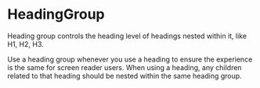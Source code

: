 # HeadingGroup

Heading group controls the heading level of headings nested within it, like H1, H2, H3.

Use a heading group whenever you use a heading to ensure the experience is the same for screen reader users. When using a heading, any children related to that heading should be nested within the same heading group.
